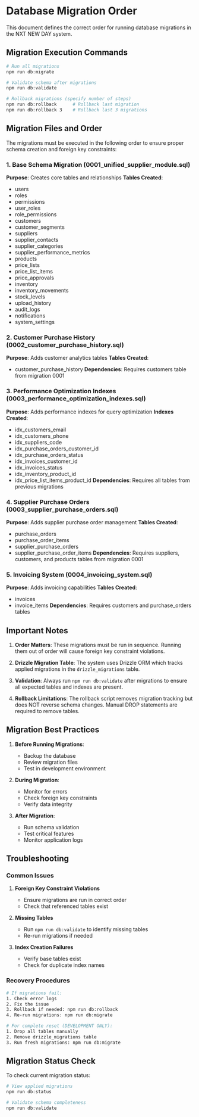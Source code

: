 # Database Migration Order

This document defines the correct order for running database migrations in the NXT NEW DAY system.

## Migration Execution Commands

```bash
# Run all migrations
npm run db:migrate

# Validate schema after migrations
npm run db:validate

# Rollback migrations (specify number of steps)
npm run db:rollback      # Rollback last migration
npm run db:rollback 3    # Rollback last 3 migrations
```

## Migration Files and Order

The migrations must be executed in the following order to ensure proper schema creation and foreign key constraints:

### 1. Base Schema Migration (0001_unified_supplier_module.sql)
**Purpose**: Creates core tables and relationships
**Tables Created**:
- users
- roles
- permissions
- user_roles
- role_permissions
- customers
- customer_segments
- suppliers
- supplier_contacts
- supplier_categories
- supplier_performance_metrics
- products
- price_lists
- price_list_items
- price_approvals
- inventory
- inventory_movements
- stock_levels
- upload_history
- audit_logs
- notifications
- system_settings

### 2. Customer Purchase History (0002_customer_purchase_history.sql)
**Purpose**: Adds customer analytics tables
**Tables Created**:
- customer_purchase_history
**Dependencies**: Requires customers table from migration 0001

### 3. Performance Optimization Indexes (0003_performance_optimization_indexes.sql)
**Purpose**: Adds performance indexes for query optimization
**Indexes Created**:
- idx_customers_email
- idx_customers_phone
- idx_suppliers_code
- idx_purchase_orders_customer_id
- idx_purchase_orders_status
- idx_invoices_customer_id
- idx_invoices_status
- idx_inventory_product_id
- idx_price_list_items_product_id
**Dependencies**: Requires all tables from previous migrations

### 4. Supplier Purchase Orders (0003_supplier_purchase_orders.sql)
**Purpose**: Adds supplier purchase order management
**Tables Created**:
- purchase_orders
- purchase_order_items
- supplier_purchase_orders
- supplier_purchase_order_items
**Dependencies**: Requires suppliers, customers, and products tables from migration 0001

### 5. Invoicing System (0004_invoicing_system.sql)
**Purpose**: Adds invoicing capabilities
**Tables Created**:
- invoices
- invoice_items
**Dependencies**: Requires customers and purchase_orders tables

## Important Notes

1. **Order Matters**: These migrations must be run in sequence. Running them out of order will cause foreign key constraint violations.

2. **Drizzle Migration Table**: The system uses Drizzle ORM which tracks applied migrations in the `drizzle_migrations` table.

3. **Validation**: Always run `npm run db:validate` after migrations to ensure all expected tables and indexes are present.

4. **Rollback Limitations**: The rollback script removes migration tracking but does NOT reverse schema changes. Manual DROP statements are required to remove tables.

## Migration Best Practices

1. **Before Running Migrations**:
   - Backup the database
   - Review migration files
   - Test in development environment

2. **During Migration**:
   - Monitor for errors
   - Check foreign key constraints
   - Verify data integrity

3. **After Migration**:
   - Run schema validation
   - Test critical features
   - Monitor application logs

## Troubleshooting

### Common Issues

1. **Foreign Key Constraint Violations**
   - Ensure migrations are run in correct order
   - Check that referenced tables exist

2. **Missing Tables**
   - Run `npm run db:validate` to identify missing tables
   - Re-run migrations if needed

3. **Index Creation Failures**
   - Verify base tables exist
   - Check for duplicate index names

### Recovery Procedures

```bash
# If migrations fail:
1. Check error logs
2. Fix the issue
3. Rollback if needed: npm run db:rollback
4. Re-run migrations: npm run db:migrate

# For complete reset (DEVELOPMENT ONLY):
1. Drop all tables manually
2. Remove drizzle_migrations table
3. Run fresh migrations: npm run db:migrate
```

## Migration Status Check

To check current migration status:

```bash
# View applied migrations
npm run db:status

# Validate schema completeness
npm run db:validate
```